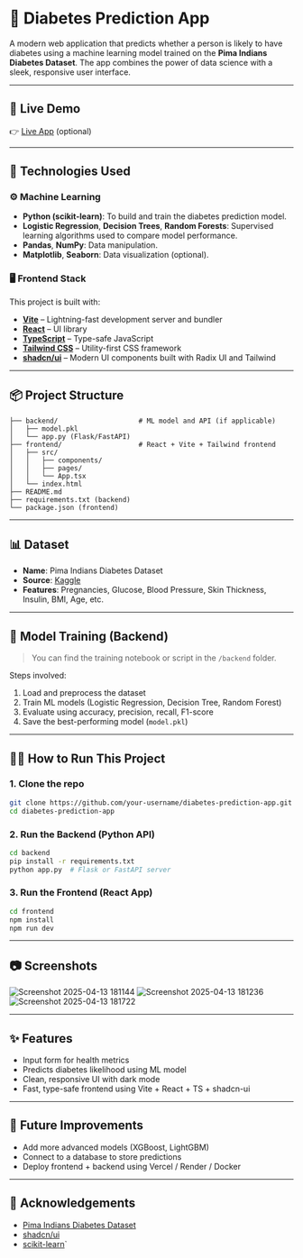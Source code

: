 
# 🧠 Diabetes Prediction App

A modern web application that predicts whether a person is likely to have diabetes using a machine learning model trained on the **Pima Indians Diabetes Dataset**. The app combines the power of data science with a sleek, responsive user interface.

---

## 🚀 Live Demo

👉 [Live App](#) (optional)

---

## 🧰 Technologies Used

### ⚙️ Machine Learning
- **Python (scikit-learn)**: To build and train the diabetes prediction model.
- **Logistic Regression**, **Decision Trees**, **Random Forests**: Supervised learning algorithms used to compare model performance.
- **Pandas**, **NumPy**: Data manipulation.
- **Matplotlib**, **Seaborn**: Data visualization (optional).

### 🖥️ Frontend Stack
This project is built with:

- **[Vite](https://vitejs.dev/)** – Lightning-fast development server and bundler
- **[React](https://reactjs.org/)** – UI library
- **[TypeScript](https://www.typescriptlang.org/)** – Type-safe JavaScript
- **[Tailwind CSS](https://tailwindcss.com/)** – Utility-first CSS framework
- **[shadcn/ui](https://ui.shadcn.dev/)** – Modern UI components built with Radix UI and Tailwind

---

## 📦 Project Structure

```
├── backend/                    # ML model and API (if applicable)
│   ├── model.pkl
│   └── app.py (Flask/FastAPI)
├── frontend/                   # React + Vite + Tailwind frontend
│   ├── src/
│   │   ├── components/
│   │   ├── pages/
│   │   └── App.tsx
│   └── index.html
├── README.md
├── requirements.txt (backend)
└── package.json (frontend)
```

---

## 📊 Dataset

- **Name**: Pima Indians Diabetes Dataset  
- **Source**: [Kaggle](https://www.kaggle.com/datasets/uciml/pima-indians-diabetes-database)  
- **Features**: Pregnancies, Glucose, Blood Pressure, Skin Thickness, Insulin, BMI, Age, etc.

---

## 🧠 Model Training (Backend)

> You can find the training notebook or script in the `/backend` folder.

Steps involved:
1. Load and preprocess the dataset
2. Train ML models (Logistic Regression, Decision Tree, Random Forest)
3. Evaluate using accuracy, precision, recall, F1-score
4. Save the best-performing model (`model.pkl`)

---

## 🧑‍💻 How to Run This Project

### 1. Clone the repo
```bash
git clone https://github.com/your-username/diabetes-prediction-app.git
cd diabetes-prediction-app
```

### 2. Run the Backend (Python API)
```bash
cd backend
pip install -r requirements.txt
python app.py  # Flask or FastAPI server
```

### 3. Run the Frontend (React App)
```bash
cd frontend
npm install
npm run dev
```

---

## 📷 Screenshots


![Screenshot 2025-04-13 181144](https://github.com/user-attachments/assets/2a536394-fc99-406b-ad45-ad187275da8e)
![Screenshot 2025-04-13 181236](https://github.com/user-attachments/assets/2d79c0b8-f03d-4ab5-90e6-8d5cc27c149f)
![Screenshot 2025-04-13 181722](https://github.com/user-attachments/assets/78b4af66-6bb2-40b6-a2f1-eb4229bf3779)





---

## ✨ Features

- Input form for health metrics
- Predicts diabetes likelihood using ML model
- Clean, responsive UI with dark mode
- Fast, type-safe frontend using Vite + React + TS + shadcn-ui

---

## 📌 Future Improvements

- Add more advanced models (XGBoost, LightGBM)
- Connect to a database to store predictions
- Deploy frontend + backend using Vercel / Render / Docker

---

## 🤝 Acknowledgements

- [Pima Indians Diabetes Dataset](https://www.kaggle.com/datasets/uciml/pima-indians-diabetes-database)
- [shadcn/ui](https://ui.shadcn.dev/)
- [scikit-learn](https://scikit-learn.org/)`
